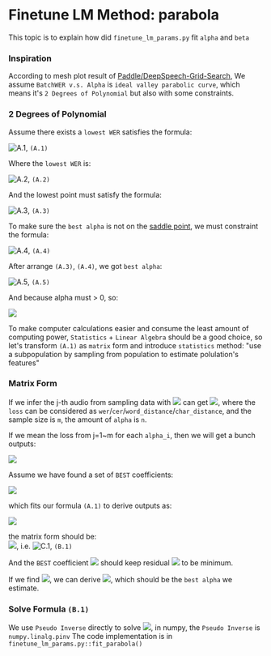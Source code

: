 # Finetune LM Method: parabola
This topic is to explain how did `finetune_lm_params.py` fit `alpha` and `beta`

### Inspiration
According to mesh plot result of [Paddle/DeepSpeech-Grid-Search](https://github.com/PaddlePaddle/DeepSpeech/raw/develop/docs/images/tuning_error_surface.png), We assume `BatchWER v.s. Alpha` is `ideal valley parabolic curve`, which means it's `2 Degrees of Polynomial` but also with some constraints.

### 2 Degrees of Polynomial
Assume there exists a `lowest WER` satisfies the formula:

![A.1](https://latex.codecogs.com/gif.latex?WER_{batch}(\alpha)=A_0\alpha^2+A_1\alpha+A_2 "A.1"),  `(A.1)`

Where the `lowest WER` is:

![A.2](https://latex.codecogs.com/gif.latex?WER_{min}=WER_{Batch}(\alpha=\alpha_{best}) "A.2"),  `(A.2)`

And the lowest point must satisfy the formula:

![A.3](https://latex.codecogs.com/gif.latex?\\dfrac{dWER_{batch}(\alpha)}{d\alpha}|_{\alpha=\alpha_{best}}=0＝=2A_0\alpha_{best}+A_1 "A.3"),  `(A.3)`


To make sure the `best alpha` is not on the [saddle point](https://en.wikipedia.org/wiki/Saddle_point), we must constraint the formula:

![A.4](https://latex.codecogs.com/gif.latex?\\dfrac{d^2WER_{batch}(\alpha)}{d\alpha^2}=2A_0>0 "A.4"),  `(A.4)`

After arrange `(A.3)`, `(A.4)`, we got `best alpha`:

![A.5](https://latex.codecogs.com/gif.latex?\alpha_{best}=-\frac{A_1}{2A_0} "A.5"), `(A.5)`

And because alpha must > 0, so:

![](https://latex.codecogs.com/gif.latex?A_0>0,A_1<0)

To make computer calculations easier and consume the least amount of computing power, `Statistics` + `Linear Algebra` should be a good choice, so let's transform `(A.1)` as `matrix` form and introduce `statistics` method: "use a subpopulation by sampling from population to estimate polulation's features"


### Matrix Form
If we infer the j-th audio from sampling data with ![](https://latex.codecogs.com/gif.latex?\alpha_i) can get ![](https://latex.codecogs.com/gif.latex?loss_{ij}), where the `loss` can be considered as `wer`/`cer`/`word_distance`/`char_distance`, and the sample size is `m`, the amount of `alpha` is `n`.

If we mean the loss from j=1~m for each `alpha_i`, then we will get a bunch outputs:

![](https://latex.codecogs.com/gif.latex?\textbf{Y}=\begin{bmatrix}\bar{loss_0}&\bar{loss_1}&\.\.\.&\bar{loss_i}&\.\.\.&\bar{loss_n}\end{bmatrix})

Assume we have found a set of `BEST` coefficients:

![](https://latex.codecogs.com/gif.latex?\hat{\textbf{C}}=\begin{bmatrix}\hat{C_0}&\hat{C_1}&\hat{C_2}\end{bmatrix})

which fits our formula `(A.1)` to derive outputs as:

![](https://latex.codecogs.com/gif.latex?\\hat{\textbf{Y}}=\begin{bmatrix}\hat{\bar{loss_0}}&\\hat{\bar{loss_1}}&\.\.\.&\hat{\\bar{loss_i}}&\.\.\.&\hat{\bar{loss_n}}\end{bmatrix})

the matrix form should be:<br/>
![](https://latex.codecogs.com/gif.latex?\textbf{X}\\hat{\textbf{C}^T}=\\hat{\textbf{Y}^T}), i.e. ![](https://latex.codecogs.com/gif.latex?\begin{bmatrix}\alpha_0^2&\alpha_1&1\\\\\alpha_1^2&\alpha_2&1\\\\.\.\.\\\\\\alpha_n^2&\alpha_n&1\end{bmatrix}\begin{bmatrix}\\hat{C0}\\\\\hat{C1}\\\\\hat{C2}\end{bmatrix}=\begin{bmatrix}\\hat{\bar{loss_0}}\\\\\hat{\bar{loss_1}}\\\\.\.\.\\\\\hat{\bar{loss_n}}\end{bmatrix} "C.1"), `(B.1)`

And the `BEST` coefficient ![](https://latex.codecogs.com/gif.latex?\\hat{\textbf{C}}) should keep residual ![](https://latex.codecogs.com/gif.latex?(\textbf{Y}-\\hat{\textbf{Y}})^2) to be minimum.

If we find ![](https://latex.codecogs.com/gif.latex?\\hat{\textbf{C}}), we can derive ![](https://latex.codecogs.com/gif.latex?\hat{\alpha_{best}}=-\frac{\hat{C_1}}{2\hat{C_0}}), which should be the `best alpha` we estimate.

### Solve Formula `(B.1)`
We use `Pseudo Inverse` directly to solve ![](https://latex.codecogs.com/gif.latex?\hat{\textbf{C}^T}=\textbf{X}^\dagger\hat{\textbf{Y}}), in numpy, the `Pseudo Inverse` is `numpy.linalg.pinv`
The code implementation is in `finetune_lm_params.py::fit_parabola()`